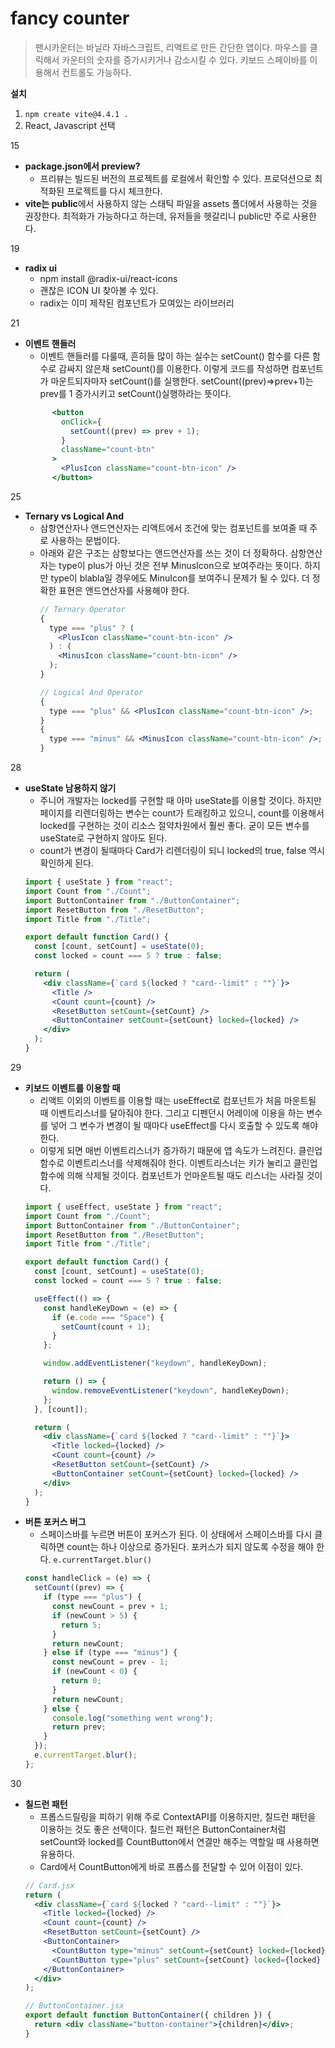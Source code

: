 # fancy counter

> 팬시카운터는 바닐라 자바스크립트, 리액트로 만든 간단한 앱이다. 마우스를 클릭해서 카운터의 숫자를 증가시키거나 감소시킬 수 있다. 키보드 스페이바를 이용해서 컨트롤도 가능하다.

**설치**

1. `npm create vite@4.4.1 .`
2. React, Javascript 선택

15

- **package.json에서 preview?**
  - 프리뷰는 빌드된 버전의 프로젝트를 로컬에서 확인할 수 있다. 프로덕션으로 최적화된 프로젝트를 다시 체크한다.
- **vite는 public**에서 사용하지 않는 스태틱 파일을 assets 폴더에서 사용하는 것을 권장한다. 최적화가 가능하다고 하는데, 유저들을 헷갈리니 public만 주로 사용한다.

19

- **radix ui**
  - npm install @radix-ui/react-icons
  - 괜찮은 ICON UI 찾아볼 수 있다.
  - radix는 이미 제작된 컴포넌트가 모여있는 라이브러리

21

- **이벤트 핸들러**
  - 이벤트 핸들러를 다룰때, 흔히들 많이 하는 실수는 setCount() 함수를 다른 함수로 감싸지 않은채 setCount()를 이용한다. 이렇게 코드를 작성하면 컴포넌트가 마운트되자마자 setCount()를 실행한다. setCount((prev)⇒prev+1)는 prev를 1 증가시키고 setCount()실행하라는 뜻이다.
  ```jsx
        <button
          onClick={
            setCount((prev) => prev + 1);
          }
          className="count-btn"
        >
          <PlusIcon className="count-btn-icon" />
        </button>
  ```

25

- **Ternary vs Logical And**
  - 삼항연산자나 앤드연산자는 리액트에서 조건에 맞는 컴포넌트를 보여줄 때 주로 사용하는 문법이다.
  - 아래와 같은 구조는 삼항보다는 앤드연산자를 쓰는 것이 더 정확하다. 삼항연산자는 type이 plus가 아닌 것은 전부 MinusIcon으로 보여주라는 뜻이다. 하지만 type이 blabla일 경우에도 MinuIcon를 보여주니 문제가 될 수 있다. 더 정확한 표현은 앤드연산자를 사용해야 한다.
    ```jsx
    // Ternary Operator
    {
      type === "plus" ? (
        <PlusIcon className="count-btn-icon" />
      ) : (
        <MinusIcon className="count-btn-icon" />
      );
    }

    // Logical And Operator
    {
      type === "plus" && <PlusIcon className="count-btn-icon" />;
    }
    {
      type === "minus" && <MinusIcon className="count-btn-icon" />;
    }
    ```

28

- **useState 남용하지 않기**
  - 주니어 개발자는 locked를 구현할 때 아마 useState를 이용할 것이다. 하지만 페이지를 리렌더링하는 변수는 count가 트래킹하고 있으니, count를 이용해서 locked를 구현하는 것이 리소스 절약차원에서 훨씬 좋다. 굳이 모든 변수를 useState로 구현하지 않아도 된다.
  - count가 변경이 될때마다 Card가 리렌더링이 되니 locked의 true, false 역시 확인하게 된다.
  ```jsx
  import { useState } from "react";
  import Count from "./Count";
  import ButtonContainer from "./ButtonContainer";
  import ResetButton from "./ResetButton";
  import Title from "./Title";

  export default function Card() {
    const [count, setCount] = useState(0);
    const locked = count === 5 ? true : false;

    return (
      <div className={`card ${locked ? "card--limit" : ""}`}>
        <Title />
        <Count count={count} />
        <ResetButton setCount={setCount} />
        <ButtonContainer setCount={setCount} locked={locked} />
      </div>
    );
  }
  ```

29

- **키보드 이벤트를 이용할 때**
  - 리액트 이외의 이벤트를 이용할 때는 useEffect로 컴포넌트가 처음 마운트될 때 이벤트리스너를 달아줘야 한다. 그리고 디펜던시 어레이에 이용을 하는 변수를 넣어 그 변수가 변경이 될 때마다 useEffect를 다시 호출할 수 있도록 해야 한다.
  - 이렇게 되면 매번 이벤트리스너가 증가하기 때문에 앱 속도가 느려진다. 클린업 함수로 이벤트리스너를 삭제해줘야 한다. 이벤트리스너는 키가 눌리고 클린업 함수에 의해 삭제될 것이다. 컴포넌트가 언마운트될 때도 리스너는 사라질 것이다.
  ```jsx
  import { useEffect, useState } from "react";
  import Count from "./Count";
  import ButtonContainer from "./ButtonContainer";
  import ResetButton from "./ResetButton";
  import Title from "./Title";

  export default function Card() {
    const [count, setCount] = useState(0);
    const locked = count === 5 ? true : false;

    useEffect(() => {
      const handleKeyDown = (e) => {
        if (e.code === "Space") {
          setCount(count + 1);
        }
      };

      window.addEventListener("keydown", handleKeyDown);

      return () => {
        window.removeEventListener("keydown", handleKeyDown);
      };
    }, [count]);

    return (
      <div className={`card ${locked ? "card--limit" : ""}`}>
        <Title locked={locked} />
        <Count count={count} />
        <ResetButton setCount={setCount} />
        <ButtonContainer setCount={setCount} locked={locked} />
      </div>
    );
  }
  ```
- **버튼 포커스 버그**
  - 스페이스바를 누르면 버튼이 포커스가 된다. 이 상태에서 스페이스바를 다시 클릭하면 count는 하나 이상으로 증가된다. 포커스가 되지 않도록 수정을 해야 한다. `e.currentTarget.blur()`
  ```jsx
  const handleClick = (e) => {
    setCount((prev) => {
      if (type === "plus") {
        const newCount = prev + 1;
        if (newCount > 5) {
          return 5;
        }
        return newCount;
      } else if (type === "minus") {
        const newCount = prev - 1;
        if (newCount < 0) {
          return 0;
        }
        return newCount;
      } else {
        console.log("something went wrong");
        return prev;
      }
    });
    e.currentTarget.blur();
  };
  ```

30

- **칠드런 패턴**
  - 프롭스드릴링을 피하기 위해 주로 ContextAPI를 이용하지만, 칠드런 패턴을 이용하는 것도 좋은 선택이다. 칠드런 패턴은 ButtonContainer처럼 setCount와 locked를 CountButton에서 연결만 해주는 역할일 때 사용하면 유용하다.
  - Card에서 CountButton에게 바로 프롭스를 전달할 수 있어 이점이 있다.
  ```jsx
  // Card.jsx
  return (
    <div className={`card ${locked ? "card--limit" : ""}`}>
      <Title locked={locked} />
      <Count count={count} />
      <ResetButton setCount={setCount} />
      <ButtonContainer>
        <CountButton type="minus" setCount={setCount} locked={locked} />
        <CountButton type="plus" setCount={setCount} locked={locked} />
      </ButtonContainer>
    </div>
  );

  // ButtonContainer.jsx
  export default function ButtonContainer({ children }) {
    return <div className="button-container">{children}</div>;
  }
  ```
